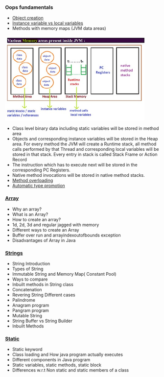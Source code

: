 ### Oops fundamentals
- [Object creation](lectures/1.ObjectCreation.pdf)
- [Instance variable vs local variables](lectures/2.Instance-Localvariables)
- Methods with memory maps (JVM data areas)
<img src="lectures/jvm_memory_areas.jpg"> 
  
  - Class level binary data including static variables will be stored in method area
  - Objects and corresponding instance variables will be stored in the Heap area. For every method the JVM will create a Runtime stack, all method calls performed by that Thread and corresponding local variables will be stored in that stack. Every entry in stack is called Stack Frame or Action Record
  - The instruction which has to execute next will be stored in the corresponding PC Registers.
  - Native method invocations will be stored in native method stacks. 
- [Method overloading](lectures/3.MethodOverloading-AutomaticePromotion.pdf)
- [Automatic type promotion](lectures/3.MethodOverloading-AutomaticePromotion.pdf)
### [Array](lectures/1.OopsFundamental.pdf)
- Why an array?
- What is an Array?
- How to create an array?
- 1d, 2d, 3d and regular jagged with memory
- Different ways to create an Array
- Buffer over run and arrayindexoutofbounds exception
- Disadvantages of Array in Java
### [Strings](lectures/1.OopsFundamental.pdf)
- String Introduction
- Types of String
- Immutable String and Memory Map( Constant Pool)
- Ways to compare
- Inbuilt methods in String class
- Concatenation
- Revering String Different cases
- Palindrome
- Anagram program
- Pangram program
- Mutable String
- String Buffer vs String Builder
- Inbuilt Methods
### [Static](lectures/1.OopsFundamental.pdf)
- Static keyword
- Class loading and How java program actually executes
- Different components in Java program
- Static variables, static methods, static block
- Differences w.r.t Non static and static members of a class
